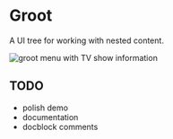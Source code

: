 # Groot

A UI tree for working with nested content.

![groot menu with TV show information](groot-vanity-shot)

## TODO

- polish demo
- documentation
- docblock comments